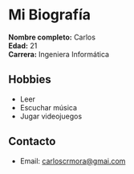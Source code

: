 # Mi Biografía

**Nombre completo:** Carlos  
**Edad:** 21  
**Carrera:** Ingeniera Informática


## Hobbies
- Leer
- Escuchar música
- Jugar videojuegos

## Contacto
- Email: carloscrmora@gmai.com
